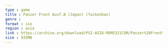 ```yaml
---
type : game
title : Panzer Front Ausf.B (Japan) (Taikenban)
genre : 
format : iso
region : asia
link : https://archive.org/download/PS2-ASIA-ROMS321COM/Panzer%20Front%20Ausf.B%20%28Japan%29%20%28Taikenban%29.7z
size : 935MB
---
```

